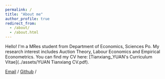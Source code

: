 ```yaml
---
permalink: /
title: "About me"
author_profile: true
redirect_from: 
  - /about/
  - /about.html
---
```

Hello! I'm a MRes student from Department of Economics, Sciences Po. My research interest includes Auction Theory, Labour Economics and Empirical Econometrics.
You can find my CV here: [Tianxiang_YUAN's Curriculum Vitae](../assets/YUAN Tianxiang CV.pdf).

[Email](tianxiang.yuan@sciencespo.fr) / [Github](https://github.com/Folktugboat) / 


